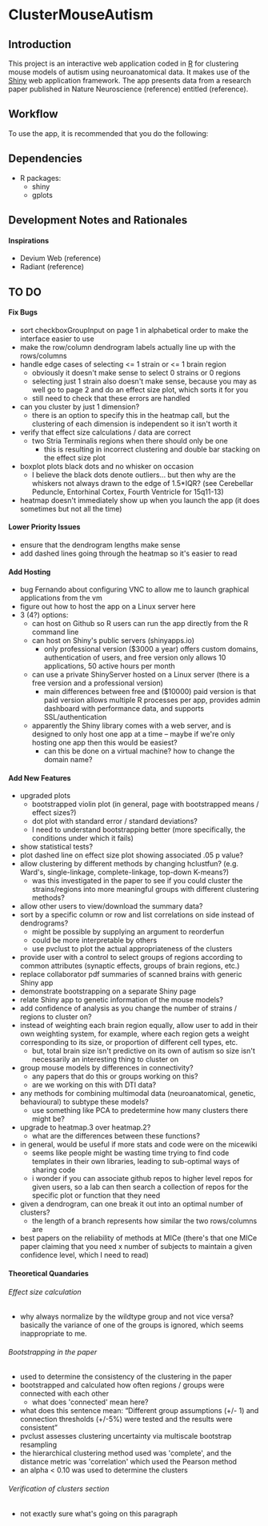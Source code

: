 # ClusterMouseAutism

## Introduction

This project is an interactive web application coded in [R][1] for clustering mouse models of autism using neuroanatomical data.  It makes use of the [Shiny][2] web application framework.  The app presents data from a research paper published in Nature Neuroscience (reference) entitled <insert paper title> (reference).  

## Workflow

To use the app, it is recommended that you do the following:

## Dependencies

- R packages:
    - shiny
    - gplots

## Development Notes and Rationales


#### Inspirations

- Devium Web (reference)
- Radiant (reference)



## TO DO

#### Fix Bugs

- sort checkboxGroupInput on page 1 in alphabetical order to make the interface easier to use
- make the row/column dendrogram labels actually line up with the rows/columns
- handle edge cases of selecting <= 1 strain or <= 1 brain region
    - obviously it doesn't make sense to select 0 strains or 0 regions
    - selecting just 1 strain also doesn't make sense, because you may as well go to page 2 and do an effect size plot, which sorts it for you
    - still need to check that these errors are handled
- can you cluster by just 1 dimension?
    - there is an option to specify this in the heatmap call, but the clustering of each dimension is independent so it isn't worth it
- verify that effect size calculations / data are correct
    - two Stria Terminalis regions when there should only be one 
        - this is resulting in incorrect clustering and double bar stacking on the effect size plot
- boxplot plots black dots and no whisker on occasion
    - I believe the black dots denote outliers... but then why are the whiskers not always drawn to the edge of 1.5*IQR? (see Cerebellar Peduncle, Entorhinal Cortex, Fourth Ventricle for 15q11-13)
- heatmap doesn't immediately show up when you launch the app (it does sometimes but not all the time)

#### Lower Priority Issues

- ensure that the dendrogram lengths make sense
- add dashed lines going through the heatmap so it's easier to read

#### Add Hosting

- bug Fernando about configuring VNC to allow me to launch graphical applications from the vm
- figure out how to host the app on a Linux server here
- 3 (4?) options:
    - can host on Github so R users can run the app directly from the R command line
    - can host on Shiny's public servers (shinyapps.io)
        - only professional version ($3000 a year) offers custom domains, authentication of users, and free version only allows 10 applications, 50 active hours per month
    - can use a private ShinyServer hosted on a Linux server (there is a free version and a professional version)
        - main differences between free and ($10000) paid version is that paid version allows multiple R processes per app, provides admin dashboard with performance data, and supports SSL/authentication
    - apparently the Shiny library comes with a web server, and is designed to only host one app at a time – maybe if we're only hosting one app then this would be easiest?
        - can this be done on a virtual machine?  how to change the domain name?
        
#### Add New Features

- upgraded plots
    - bootstrapped violin plot (in general, page with bootstrapped means / effect sizes?)
    - dot plot with standard error / standard deviations?
    - I need to understand bootstrapping better (more specifically, the conditions under which it fails)
- show statistical tests?
- plot dashed line on effect size plot showing associated .05 p value?
- allow clustering by different methods by changing hclustfun?  (e.g. Ward's, single-linkage, complete-linkage, top-down K-means?)
    - was this investigated in the paper to see if you could cluster the strains/regions into more meaningful groups with different clustering methods?
- allow other users to view/download the summary data?
- sort by a specific column or row and list correlations on side instead of dendrograms?
    - might be possible by supplying an argument to reorderfun
    - could be more interpretable by others
    - use pvclust to plot the actual appropriateness of the clusters
- provide user with a control to select groups of regions according to common attributes (synaptic effects, groups of brain regions, etc.)
- replace collaborator pdf summaries of scanned brains with generic Shiny app
- demonstrate bootstrapping on a separate Shiny page
- relate Shiny app to genetic information of the mouse models?
- add confidence of analysis as you change the number of strains / regions to cluster on?
- instead of weighting each brain region equally, allow user to add in their own weighting system, for example, where each region gets a weight corresponding to its size, or proportion of different cell types, etc.
    - but, total brain size isn't predictive on its own of autism so size isn't necessarily an interesting thing to cluster on
- group mouse models by differences in connectivity?
    - any papers that do this or groups working on this?
    - are we working on this with DTI data?
- any methods for combining multimodal data (neuroanatomical, genetic, behavioural) to subtype these models?
    - use something like PCA to predetermine how many clusters there might be?
- upgrade to heatmap.3 over heatmap.2?
    - what are the differences between these functions?
- in general, would be useful if more stats and code were on the micewiki
    - seems like people might be wasting time trying to find code templates in their own libraries, leading to sub-optimal ways of sharing code
    - i wonder if you can associate github repos to higher level repos for given users, so a lab can then search a collection of repos for the specific plot or function that they need
- given a dendrogram, can one break it out into an optimal number of clusters?
    - the length of a branch represents how similar the two rows/columns are
- best papers on the reliability of methods at MICe (there's that one MICe paper claiming that you need x number of subjects to maintain a given confidence level, which I need to read)

#### Theoretical Quandaries

###### Effect size calculation

- why always normalize by the wildtype group and not vice versa?  basically the variance of one of the groups is ignored, which seems inappropriate to me.

###### Bootstrapping in the paper

- used to determine the consistency of the clustering in the paper
- bootstrapped and calculated how often regions / groups were connected with each other
    - what does 'connected' mean here?
- what does this sentence mean: “Different group assumptions (+/- 1) and connection thresholds (+/-5%)  were tested and the results were consistent”
- pvclust assesses clustering uncertainty via multiscale bootstrap resampling
- the hierarchical clustering method used was 'complete', and the distance metric was 'correlation' which used the Pearson method
- an alpha < 0.10 was used to determine the clusters

###### Verification of clusters section

- not exactly sure what's going on this paragraph

<!---
References
-->
[1]: http://www.r-project.org/
[2]: http://shiny.rstudio.com/